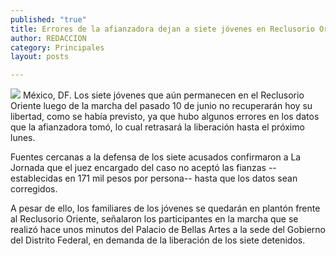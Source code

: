 ```yaml
---
published: "true"
title: Errores de la afianzadora dejan a siete jóvenes en Reclusorio Oriente
author: REDACCION
category: Principales
layout: posts

---
```


![](http://i.imgur.com/22tNRvLm.jpg)
México, DF. Los siete jóvenes que aún permanecen en el Reclusorio Oriente luego de la marcha del pasado 10 de junio no recuperarán hoy su libertad, como se había previsto, ya que hubo algunos errores en los datos que la afianzadora tomó, lo cual retrasará la liberación hasta el próximo lunes.

Fuentes cercanas a la defensa de los siete acusados confirmaron a La Jornada que el juez encargado del caso no aceptó las fianzas --establecidas en 171 mil pesos por persona-- hasta que los datos sean corregidos.

A pesar de ello, los familiares de los jóvenes se quedarán en plantón frente al Reclusorio Oriente, señalaron los participantes en la marcha que se realizó hace unos minutos del Palacio de Bellas Artes a la sede del Gobierno del Distrito Federal, en demanda de la liberación de los siete detenidos.
